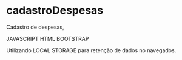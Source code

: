 # cadastroDespesas
Cadastro de despesas, 

JAVASCRIPT
HTML
BOOTSTRAP

Utilizando LOCAL STORAGE para retenção de dados no navegados.
